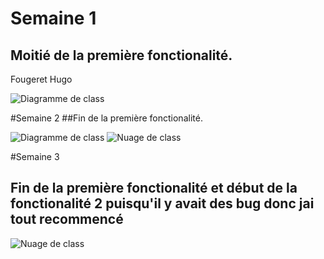 # Semaine 1
## Moitié de la première fonctionalité.
 Fougeret Hugo
 
 ![Diagramme de class](https://user-images.githubusercontent.com/49201874/57297220-564def00-70cf-11e9-8a8e-f3f5552fe46e.gif)
 

#Semaine 2
##Fin de la première fonctionalité.

![Diagramme de class](https://user-images.githubusercontent.com/49201874/57770392-80776080-7710-11e9-88a8-0deff500bdc3.gif)
![Nuage de class](https://user-images.githubusercontent.com/49201874/57771371-d0572700-7712-11e9-8924-e220966d62bd.png)

#Semaine 3
## Fin de la première fonctionalité et début de la fonctionalité 2 puisqu'il y avait des bug donc jai  tout recommencé

![Nuage de class](https://user-images.githubusercontent.com/49201874/57771371-d0572700-7712-11e9-8924-e220966d62bd.png)
